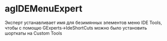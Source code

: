 agIDEMenuExpert
===============

Эксперт устанавливает имя для безимянных элементов меню IDE Tools,  чтобы c помощю GExperts->IdeShortCuts можно было установить шорткаты на Custom Tools
